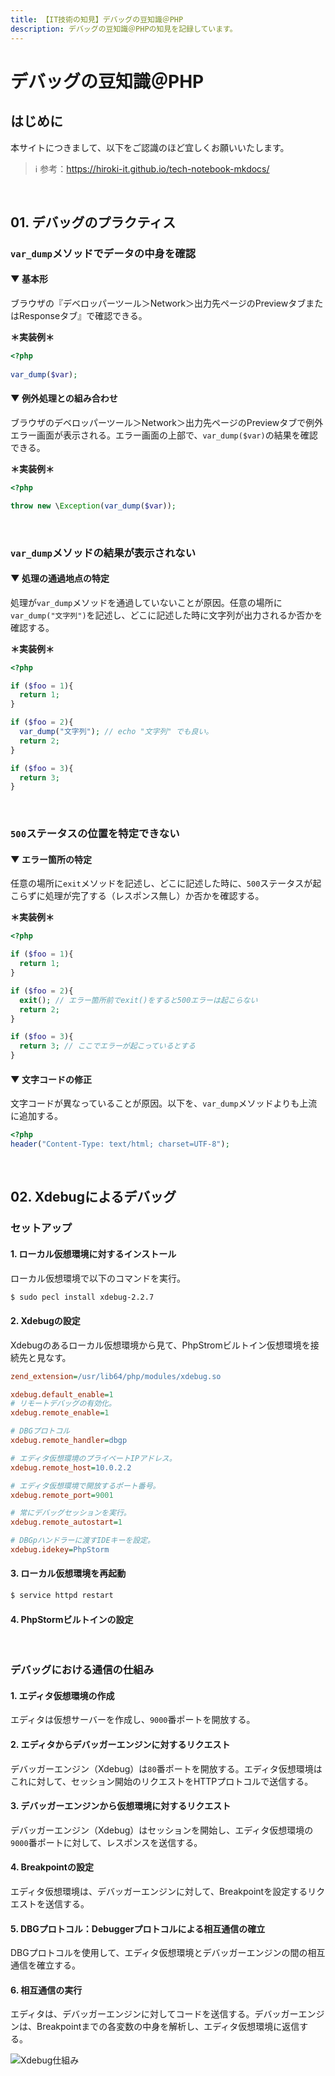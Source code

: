 ```yaml
---
title: 【IT技術の知見】デバッグの豆知識＠PHP
description: デバッグの豆知識＠PHPの知見を記録しています。
---
```


# デバッグの豆知識＠PHP

## はじめに

本サイトにつきまして、以下をご認識のほど宜しくお願いいたします。

> ℹ️ 参考：https://hiroki-it.github.io/tech-notebook-mkdocs/

<br>

## 01. デバッグのプラクティス

### ```var_dump```メソッドでデータの中身を確認

#### ▼ 基本形

ブラウザの『デベロッパーツール＞Network＞出力先ページのPreviewタブまたはResponseタブ』で確認できる。

**＊実装例＊**

```php
<?php
  
var_dump($var);
```

#### ▼ 例外処理との組み合わせ

ブラウザのデベロッパーツール＞Network＞出力先ページのPreviewタブで例外エラー画面が表示される。エラー画面の上部で、```var_dump($var)```の結果を確認できる。

**＊実装例＊**

```php
<?php

throw new \Exception(var_dump($var));
```

<br>

### ```var_dump```メソッドの結果が表示されない

#### ▼ 処理の通過地点の特定

処理が```var_dump```メソッドを通過していないことが原因。任意の場所に```var_dump("文字列")```を記述し、どこに記述した時に文字列が出力されるか否かを確認する。

**＊実装例＊**

```php
<?php

if ($foo = 1){
  return 1;
}

if ($foo = 2){
  var_dump("文字列"); // echo "文字列" でも良い。
  return 2;
}

if ($foo = 3){
  return 3;
}
```

<br>

### ```500```ステータスの位置を特定できない

#### ▼ エラー箇所の特定

任意の場所に```exit```メソッドを記述し、どこに記述した時に、```500```ステータスが起こらずに処理が完了する（レスポンス無し）か否かを確認する。

**＊実装例＊**

```php
<?php

if ($foo = 1){
  return 1;
}

if ($foo = 2){
  exit(); // エラー箇所前でexit()をすると500エラーは起こらない
  return 2;
}

if ($foo = 3){
  return 3; // ここでエラーが起こっているとする
}
```

#### ▼ 文字コードの修正

文字コードが異なっていることが原因。以下を、```var_dump```メソッドよりも上流に追加する。

```PHP
<?php
header("Content-Type: text/html; charset=UTF-8");
```

<br>

## 02. Xdebugによるデバッグ

### セットアップ

#### 1. ローカル仮想環境に対するインストール

ローカル仮想環境で以下のコマンドを実行。

```bash
$ sudo pecl install xdebug-2.2.7
```

#### 2. Xdebugの設定

Xdebugのあるローカル仮想環境から見て、PhpStromビルトイン仮想環境を接続先と見なす。

```ini
zend_extension=/usr/lib64/php/modules/xdebug.so

xdebug.default_enable=1
# リモートデバッグの有効化。
xdebug.remote_enable=1

# DBGプロトコル
xdebug.remote_handler=dbgp

# エディタ仮想環境のプライベートIPアドレス。
xdebug.remote_host=10.0.2.2

# エディタ仮想環境で開放するポート番号。
xdebug.remote_port=9001

# 常にデバッグセッションを実行。
xdebug.remote_autostart=1

# DBGpハンドラーに渡すIDEキーを設定。
xdebug.idekey=PhpStorm
```

#### 3. ローカル仮想環境を再起動

```bash
$ service httpd restart
```

#### 4. PhpStormビルトインの設定

<br>

### デバッグにおける通信の仕組み

#### 1. エディタ仮想環境の作成

エディタは仮想サーバーを作成し、```9000```番ポートを開放する。

#### 2. エディタからデバッガーエンジンに対するリクエスト

デバッガーエンジン（Xdebug）は```80```番ポートを開放する。エディタ仮想環境はこれに対して、セッション開始のリクエストをHTTPプロトコルで送信する。

#### 3. デバッガーエンジンから仮想環境に対するリクエスト

デバッガーエンジン（Xdebug）はセッションを開始し、エディタ仮想環境の```9000```番ポートに対して、レスポンスを送信する。

#### 4. Breakpointの設定

エディタ仮想環境は、デバッガーエンジンに対して、Breakpointを設定するリクエストを送信する。

#### 5. DBGプロトコル：Debuggerプロトコルによる相互通信の確立

DBGプロトコルを使用して、エディタ仮想環境とデバッガーエンジンの間の相互通信を確立する。

#### 6. 相互通信の実行

エディタは、デバッガーエンジンに対してコードを送信する。デバッガーエンジンは、Breakpointまでの各変数の中身を解析し、エディタ仮想環境に返信する。

![Xdebug仕組み](https://raw.githubusercontent.com/hiroki-it/tech-notebook/master/images/Xdebug仕組み.png)

